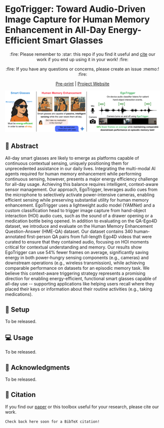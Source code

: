 # EgoTrigger: Toward Audio-Driven Image Capture for Human Memory Enhancement in All-Day Energy-Efficient Smart Glasses

<p align="center">
:fire: Please remember to :star: this repo if you find it useful and <a href="https://github.com/yahskapar/EgoTrigger#scroll-citation">cite</a> our work if you end up using it in your work! :fire:
</p>
<p align="center">
:fire: If you have any questions or concerns, please create an issue :memo:! :fire:
</p>

<p align="center">
<a href="https://arxiv.org/abs/2508.01915">Pre-print</a> | <a href="https://github.com/yahskapar/EgoTrigger">Project Website</a>
</p>

![rPPG-Toolbox Logo](./figures/EgoTrigger_Teaser_Figure_V1_solid_bg.png)

## :book: Abstract

All-day smart glasses are likely to emerge as platforms capable of continuous contextual sensing, uniquely positioning them for unprecedented assistance in our daily lives. Integrating the multi-modal AI agents required for human memory enhancement while performing continuous sensing, however, presents a major energy efficiency challenge for all-day usage. Achieving this balance requires intelligent, context-aware sensor management. Our approach, EgoTrigger, leverages audio cues from the microphone to selectively activate power-intensive cameras, enabling efficient sensing while preserving substantial utility for human memory enhancement. EgoTrigger uses a lightweight audio model (YAMNet) and a custom classification head to trigger image capture from hand-object interaction (HOI) audio cues, such as the sound of a drawer opening or a medication bottle being opened. In addition to evaluating on the QA-Ego4D dataset, we introduce and evaluate on the Human Memory Enhancement Question-Answer (HME-QA) dataset. Our dataset contains 340 human-annotated first-person QA pairs from full-length Ego4D videos that were curated to ensure that they contained audio, focusing on HOI moments critical for contextual understanding and memory. Our results show EgoTrigger can use 54% fewer frames on average, significantly saving energy in both power-hungry sensing components (e.g., cameras) and downstream operations (e.g., wireless transmission), while achieving comparable performance on datasets for an episodic memory task. We believe this context-aware triggering strategy represents a promising direction for enabling energy-efficient, functional smart glasses capable of all-day use -- supporting applications like helping users recall where they placed their keys or information about their routine activities (e.g., taking medications).

## :wrench: Setup

To be released.

## :computer: Usage

To be released.

## :scroll: Acknowledgments

To be released.

## :scroll: Citation
If you find our [paper](https://arxiv.org/abs/2508.01915) or this toolbox useful for your research, please cite our work.

```
Check back here soon for a BibTeX citation!
```